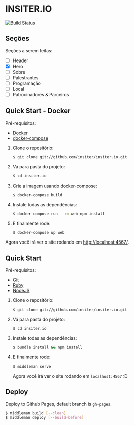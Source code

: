 # INSITER.IO

[![Build Status](https://travis-ci.org/insiter/insiter.io.svg?branch=master)](https://travis-ci.org/insiter/insiter.io)

## Seções
Seções a serem feitas:

- [ ] Header
- [x] Hero
- [ ] Sobre
- [ ] Palestrantes
- [ ] Programação
- [ ] Local
- [ ] Patrocinadores & Parceiros

## Quick Start - Docker

Pré-requisitos:

  * [Docker](http://www.docker.com)
  * [docker-compose](https://docs.docker.com/compose/)

1. Clone o repositório:

    ```sh
    $ git clone git://github.com/insiter/insiter.io.git
    ```

2. Vá para pasta do projeto:

    ```sh
    $ cd insiter.io
    ```

3. Crie a imagem usando docker-compose:

    ```sh
    $ docker-compose build
    ```

3. Instale todas as dependências:

    ```sh
    $ docker-compose run --rm web npm install
    ```

5. E finalmente rode:

    ```sh
    $ docker-compose up web
    ```

Agora você irá ver o site rodando em [http://localhost:4567/](http://localhost:4567/).

## Quick Start

Pré-requisitos:
  * [Git](http://git-scm.com/downloads/)
  * [Ruby](https://www.ruby-lang.org/en/downloads/)
  * [NodeJS](http://nodejs.org/download/)

1. Clone o repositório:

    ```sh
    $ git clone git://github.com/insiter/insiter.io.git
    ```
2. Vá para pasta do projeto:

    ```sh
    $ cd insiter.io
    ```

3. Instale todas as dependências:

    ```sh
    $ bundle install && npm install
    ```

4. E finalmente rode:

    ```sh
    $ middleman serve
    ```
   Agora você irá ver o site rodando em `localhost:4567` :D

## Deploy

Deploy to Github Pages, default branch is `gh-pages`.

```bash
$ middleman build [--clean]
$ middleman deploy [--build-before]
```
